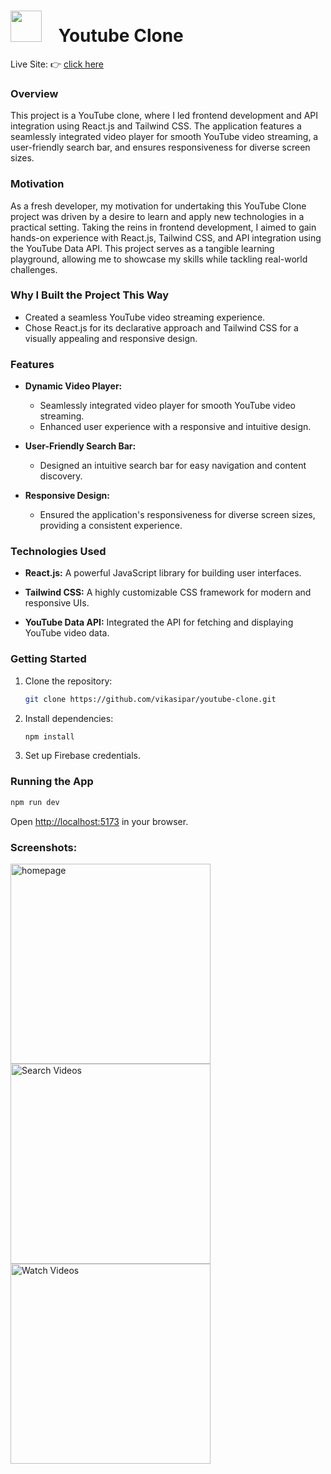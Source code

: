 # <img src="https://cdn-icons-png.flaticon.com/512/174/174883.png" width="50"> &nbsp;&nbsp; Youtube Clone
Live Site: 👉 [click here](https://betayoutube.vercel.app/)

### Overview
This project is a YouTube clone, where I led frontend development and API integration using React.js and Tailwind CSS. The application features a seamlessly integrated video player for smooth YouTube video streaming, a user-friendly search bar, and ensures responsiveness for diverse screen sizes.

### Motivation

As a fresh developer, my motivation for undertaking this YouTube Clone project was driven by a desire to learn and apply new technologies in a practical setting. Taking the reins in frontend development, I aimed to gain hands-on experience with React.js, Tailwind CSS, and API integration using the YouTube Data API. This project serves as a tangible learning playground, allowing me to showcase my skills while tackling real-world challenges.

### Why I Built the Project This Way
- Created a seamless YouTube video streaming experience.
- Chose React.js for its declarative approach and Tailwind CSS for a visually appealing and responsive design.

### Features

- **Dynamic Video Player:**
  - Seamlessly integrated video player for smooth YouTube video streaming.
  - Enhanced user experience with a responsive and intuitive design.

- **User-Friendly Search Bar:**
  - Designed an intuitive search bar for easy navigation and content discovery.

- **Responsive Design:**
  - Ensured the application's responsiveness for diverse screen sizes, providing a consistent experience.

### Technologies Used

- **React.js:** A powerful JavaScript library for building user interfaces.
  
- **Tailwind CSS:** A highly customizable CSS framework for modern and responsive UIs.
  
- **YouTube Data API:** Integrated the API for fetching and displaying YouTube video data.

### Getting Started
1. Clone the repository:
   ```bash
   git clone https://github.com/vikasipar/youtube-clone.git
   ```
2. Install dependencies:
   ```bash
   npm install
   ```
3. Set up Firebase credentials.

### Running the App
```bash
npm run dev
```
Open [http://localhost:5173](http://localhost:5173) in your browser.

### Screenshots:
<img src="https://github.com/vikasipar/youtube-clone/assets/98696526/039bc3cf-62eb-4981-8703-73a3986acc6a" width="320" title="Home Page" alt="homepage">
<img src="https://github.com/vikasipar/youtube-clone/assets/98696526/790d3f52-147c-4343-a596-e4d41aa02c03" width="320" title="Search Videos" alt="Search Videos">
<img src="https://github.com/vikasipar/youtube-clone/assets/98696526/9cf4cd68-afb3-4865-8d65-14983a3b0227" width="320" title="Watch Videos" alt="Watch Videos">

